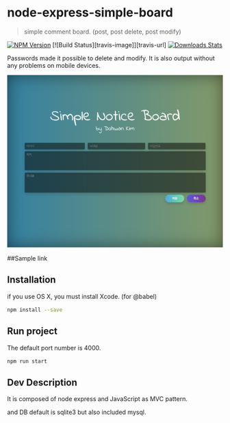 # node-express-simple-board
> simple comment board. (post, post delete, post modify)

[![NPM Version][npm-image]][npm-url]
[![Build Status][travis-image]][travis-url]
[![Downloads Stats][npm-downloads]][npm-url]

Passwords made it possible to delete and modify.
It is also output without any problems on mobile devices.

![](header.png)

##Sample
link

## Installation
if you use OS X, you must install Xcode. (for @babel)

```sh
npm install --save
```


## Run project
The default port number is 4000.
```sh
npm run start
```

## Dev Description
It is composed of node express and JavaScript as MVC pattern.

and DB default is sqlite3 but also included mysql.





<!-- Markdown link & img dfn's -->
[npm-image]: https://img.shields.io/npm/v/datadog-metrics.svg?style=flat-square
[npm-url]: https://npmjs.org/package/datadog-metrics
[npm-downloads]: https://img.shields.io/npm/dm/datadog-metrics.svg?style=flat-square
